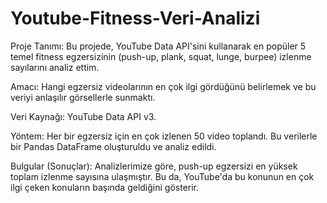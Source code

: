 # Youtube-Fitness-Veri-Analizi

Proje Tanımı: Bu projede, YouTube Data API'sini kullanarak en popüler 5 temel fitness egzersizinin (push-up, plank, squat, lunge, burpee) izlenme sayılarını analiz ettim.

Amacı: Hangi egzersiz videolarının en çok ilgi gördüğünü belirlemek ve bu veriyi anlaşılır görsellerle sunmaktı.

Veri Kaynağı: YouTube Data API v3.

Yöntem: Her bir egzersiz için en çok izlenen 50 video toplandı. Bu verilerle bir Pandas DataFrame oluşturuldu ve analiz edildi.

Bulgular (Sonuçlar): Analizlerimize göre, push-up egzersizi en yüksek toplam izlenme sayısına ulaşmıştır. Bu da, YouTube'da bu konunun en çok ilgi çeken konuların başında geldiğini gösterir.

